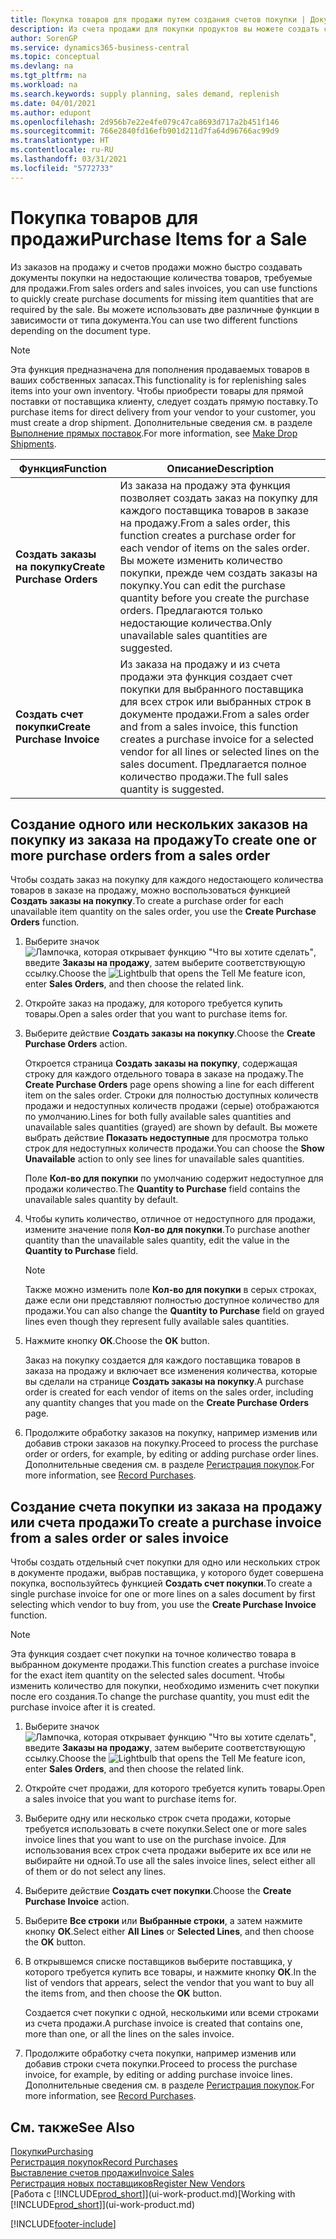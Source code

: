 ```yaml
---
title: Покупка товаров для продажи путем создания счетов покупки | Документация Майкрософт
description: Из счета продажи для покупки продуктов вы можете создать счет покупки для поставщика.
author: SorenGP
ms.service: dynamics365-business-central
ms.topic: conceptual
ms.devlang: na
ms.tgt_pltfrm: na
ms.workload: na
ms.search.keywords: supply planning, sales demand, replenish
ms.date: 04/01/2021
ms.author: edupont
ms.openlocfilehash: 2d956b7e22e4fe079c47ca8693d717a2b451f146
ms.sourcegitcommit: 766e2840fd16efb901d211d7fa64d96766ac99d9
ms.translationtype: HT
ms.contentlocale: ru-RU
ms.lasthandoff: 03/31/2021
ms.locfileid: "5772733"
---
```

# <a name="purchase-items-for-a-sale"></a><span data-ttu-id="cafb4-103">Покупка товаров для продажи</span><span class="sxs-lookup"><span data-stu-id="cafb4-103">Purchase Items for a Sale</span></span>
<span data-ttu-id="cafb4-104">Из заказов на продажу и счетов продажи можно быстро создавать документы покупки на недостающие количества товаров, требуемые для продажи.</span><span class="sxs-lookup"><span data-stu-id="cafb4-104">From sales orders and sales invoices, you can use functions to quickly create purchase documents for missing item quantities that are required by the sale.</span></span> <span data-ttu-id="cafb4-105">Вы можете использовать две различные функции в зависимости от типа документа.</span><span class="sxs-lookup"><span data-stu-id="cafb4-105">You can use two different functions depending on the document type.</span></span>

> [!Note]
> <span data-ttu-id="cafb4-106">Эта функция предназначена для пополнения продаваемых товаров в ваших собственных запасах.</span><span class="sxs-lookup"><span data-stu-id="cafb4-106">This functionality is for replenishing sales items into your own inventory.</span></span> <span data-ttu-id="cafb4-107">Чтобы приобрести товары для прямой поставки от поставщика клиенту, следует создать прямую поставку.</span><span class="sxs-lookup"><span data-stu-id="cafb4-107">To purchase items for direct delivery from your vendor to your customer, you must create a drop shipment.</span></span> <span data-ttu-id="cafb4-108">Дополнительные сведения см. в разделе [Выполнение прямых поставок](sales-how-drop-shipment.md).</span><span class="sxs-lookup"><span data-stu-id="cafb4-108">For more information, see [Make Drop Shipments](sales-how-drop-shipment.md).</span></span>   

|<span data-ttu-id="cafb4-109">Функция</span><span class="sxs-lookup"><span data-stu-id="cafb4-109">Function</span></span>|<span data-ttu-id="cafb4-110">Описание</span><span class="sxs-lookup"><span data-stu-id="cafb4-110">Description</span></span>|
|--------|-----------|
|<span data-ttu-id="cafb4-111">**Создать заказы на покупку**</span><span class="sxs-lookup"><span data-stu-id="cafb4-111">**Create Purchase Orders**</span></span>|<span data-ttu-id="cafb4-112">Из заказа на продажу эта функция позволяет создать заказ на покупку для каждого поставщика товаров в заказе на продажу.</span><span class="sxs-lookup"><span data-stu-id="cafb4-112">From a sales order, this function creates a purchase order for each vendor of items on the sales order.</span></span> <span data-ttu-id="cafb4-113">Вы можете изменить количество покупки, прежде чем создать заказы на покупку.</span><span class="sxs-lookup"><span data-stu-id="cafb4-113">You can edit the purchase quantity before you create the purchase orders.</span></span> <span data-ttu-id="cafb4-114">Предлагаются только недостающие количества.</span><span class="sxs-lookup"><span data-stu-id="cafb4-114">Only unavailable sales quantities are suggested.</span></span>
|<span data-ttu-id="cafb4-115">**Создать счет покупки**</span><span class="sxs-lookup"><span data-stu-id="cafb4-115">**Create Purchase Invoice**</span></span>|<span data-ttu-id="cafb4-116">Из заказа на продажу и из счета продажи эта функция создает счет покупки для выбранного поставщика для всех строк или выбранных строк в документе продажи.</span><span class="sxs-lookup"><span data-stu-id="cafb4-116">From a sales order and from a sales invoice, this function creates a purchase invoice for a selected vendor for all lines or selected lines on the sales document.</span></span> <span data-ttu-id="cafb4-117">Предлагается полное количество продажи.</span><span class="sxs-lookup"><span data-stu-id="cafb4-117">The full sales quantity is suggested.</span></span>|

## <a name="to-create-one-or-more-purchase-orders-from-a-sales-order"></a><span data-ttu-id="cafb4-118">Создание одного или нескольких заказов на покупку из заказа на продажу</span><span class="sxs-lookup"><span data-stu-id="cafb4-118">To create one or more purchase orders from a sales order</span></span>
<span data-ttu-id="cafb4-119">Чтобы создать заказ на покупку для каждого недостающего количества товаров в заказе на продажу, можно воспользоваться функцией **Создать заказы на покупку**.</span><span class="sxs-lookup"><span data-stu-id="cafb4-119">To create a purchase order for each unavailable item quantity on the sales order, you use the **Create Purchase Orders** function.</span></span>

1. <span data-ttu-id="cafb4-120">Выберите значок ![Лампочка, которая открывает функцию "Что вы хотите сделать"](media/ui-search/search_small.png "Что вы хотите сделать"), введите **Заказы на продажу**, затем выберите соответствующую ссылку.</span><span class="sxs-lookup"><span data-stu-id="cafb4-120">Choose the ![Lightbulb that opens the Tell Me feature](media/ui-search/search_small.png "Tell me what you want to do") icon, enter **Sales Orders**, and then choose the related link.</span></span>
2. <span data-ttu-id="cafb4-121">Откройте заказ на продажу, для которого требуется купить товары.</span><span class="sxs-lookup"><span data-stu-id="cafb4-121">Open a sales order that you want to purchase items for.</span></span>
3. <span data-ttu-id="cafb4-122">Выберите действие **Создать заказы на покупку**.</span><span class="sxs-lookup"><span data-stu-id="cafb4-122">Choose the **Create Purchase Orders** action.</span></span>

    <span data-ttu-id="cafb4-123">Откроется страница **Создать заказы на покупку**, содержащая строку для каждого отдельного товара в заказе на продажу.</span><span class="sxs-lookup"><span data-stu-id="cafb4-123">The **Create Purchase Orders** page opens showing a line for each different item on the sales order.</span></span> <span data-ttu-id="cafb4-124">Строки для полностью доступных количеств продажи и недоступных количеств продажи (серые) отображаются по умолчанию.</span><span class="sxs-lookup"><span data-stu-id="cafb4-124">Lines for both fully available sales quantities and unavailable sales quantities (grayed) are shown by default.</span></span> <span data-ttu-id="cafb4-125">Вы можете выбрать действие **Показать недоступные** для просмотра только строк для недоступных количеств продажи.</span><span class="sxs-lookup"><span data-stu-id="cafb4-125">You can choose the **Show Unavailable** action to only see lines for unavailable sales quantities.</span></span>

    <span data-ttu-id="cafb4-126">Поле **Кол-во для покупки** по умолчанию содержит недоступное для продажи количество.</span><span class="sxs-lookup"><span data-stu-id="cafb4-126">The **Quantity to Purchase** field contains the unavailable sales quantity by default.</span></span>
4. <span data-ttu-id="cafb4-127">Чтобы купить количество, отличное от недоступного для продажи, измените значение поля **Кол-во для покупки**.</span><span class="sxs-lookup"><span data-stu-id="cafb4-127">To purchase another quantity than the unavailable sales quantity, edit the value in the **Quantity to Purchase** field.</span></span>

    > [!NOTE]  
    >   <span data-ttu-id="cafb4-128">Также можно изменить поле **Кол-во для покупки** в серых строках, даже если они представляют полностью доступное количество для продажи.</span><span class="sxs-lookup"><span data-stu-id="cafb4-128">You can also change the **Quantity to Purchase** field on grayed lines even though they represent fully available sales quantities.</span></span>
5. <span data-ttu-id="cafb4-129">Нажмите кнопку **ОК**.</span><span class="sxs-lookup"><span data-stu-id="cafb4-129">Choose the **OK** button.</span></span>

    <span data-ttu-id="cafb4-130">Заказ на покупку создается для каждого поставщика товаров в заказа на продажу и включает все изменения количества, которые вы сделали на странице **Создать заказы на покупку**.</span><span class="sxs-lookup"><span data-stu-id="cafb4-130">A purchase order is created for each vendor of items on the sales order, including any quantity changes that you made on the **Create Purchase Orders** page.</span></span>
7. <span data-ttu-id="cafb4-131">Продолжите обработку заказов на покупку, например изменив или добавив строки заказов на покупку.</span><span class="sxs-lookup"><span data-stu-id="cafb4-131">Proceed to process the purchase order or orders, for example, by editing or adding purchase order lines.</span></span> <span data-ttu-id="cafb4-132">Дополнительные сведения см. в разделе [Регистрация покупок](purchasing-how-record-purchases.md).</span><span class="sxs-lookup"><span data-stu-id="cafb4-132">For more information, see [Record Purchases](purchasing-how-record-purchases.md).</span></span>


## <a name="to-create-a-purchase-invoice-from-a-sales-order-or-sales-invoice"></a><span data-ttu-id="cafb4-133">Создание счета покупки из заказа на продажу или счета продажи</span><span class="sxs-lookup"><span data-stu-id="cafb4-133">To create a purchase invoice from a sales order or sales invoice</span></span>
<span data-ttu-id="cafb4-134">Чтобы создать отдельный счет покупки для одно или нескольких строк в документе продажи, выбрав поставщика, у которого будет совершена покупка, воспользуйтесь функцией **Создать счет покупки**.</span><span class="sxs-lookup"><span data-stu-id="cafb4-134">To create a single purchase invoice for one or more lines on a sales document by first selecting which vendor to buy from, you use the **Create Purchase Invoice** function.</span></span>

> [!NOTE]  
>   <span data-ttu-id="cafb4-135">Эта функция создает счет покупки на точное количество товара в выбранном документе продажи.</span><span class="sxs-lookup"><span data-stu-id="cafb4-135">This function creates a purchase invoice for the exact item quantity on the selected sales document.</span></span> <span data-ttu-id="cafb4-136">Чтобы изменить количество для покупки, необходимо изменить счет покупки после его создания.</span><span class="sxs-lookup"><span data-stu-id="cafb4-136">To change the purchase quantity, you must edit the purchase invoice after it is created.</span></span>  

1. <span data-ttu-id="cafb4-137">Выберите значок ![Лампочка, которая открывает функцию "Что вы хотите сделать"](media/ui-search/search_small.png "Что вы хотите сделать"), введите **Заказы на продажу**, затем выберите соответствующую ссылку.</span><span class="sxs-lookup"><span data-stu-id="cafb4-137">Choose the ![Lightbulb that opens the Tell Me feature](media/ui-search/search_small.png "Tell me what you want to do") icon, enter **Sales Orders**, and then choose the related link.</span></span>
2. <span data-ttu-id="cafb4-138">Откройте счет продажи, для которого требуется купить товары.</span><span class="sxs-lookup"><span data-stu-id="cafb4-138">Open a sales invoice that you want to purchase items for.</span></span>
3. <span data-ttu-id="cafb4-139">Выберите одну или несколько строк счета продажи, которые требуется использовать в счете покупки.</span><span class="sxs-lookup"><span data-stu-id="cafb4-139">Select one or more sales invoice lines that you want to use on the purchase invoice.</span></span> <span data-ttu-id="cafb4-140">Для использования всех строк счета продажи выберите их все или не выбирайте ни одной.</span><span class="sxs-lookup"><span data-stu-id="cafb4-140">To use all the sales invoice lines, select either all of them or do not select any lines.</span></span>
4. <span data-ttu-id="cafb4-141">Выберите действие **Создать счет покупки**.</span><span class="sxs-lookup"><span data-stu-id="cafb4-141">Choose the **Create Purchase Invoice** action.</span></span>
5. <span data-ttu-id="cafb4-142">Выберите **Все строки** или **Выбранные строки**, а затем нажмите кнопку **ОК**.</span><span class="sxs-lookup"><span data-stu-id="cafb4-142">Select either **All Lines** or **Selected Lines**, and then choose the **OK** button.</span></span>  
6. <span data-ttu-id="cafb4-143">В открывшемся списке поставщиков выберите поставщика, у которого требуется купить все товары, и нажмите кнопку **ОК**.</span><span class="sxs-lookup"><span data-stu-id="cafb4-143">In the list of vendors that appears, select the vendor that you want to buy all the items from, and then choose the **OK** button.</span></span>

    <span data-ttu-id="cafb4-144">Создается счет покупки с одной, несколькими или всеми строками из счета продажи.</span><span class="sxs-lookup"><span data-stu-id="cafb4-144">A purchase invoice is created that contains one, more than one, or all the lines on the sales invoice.</span></span>
7. <span data-ttu-id="cafb4-145">Продолжите обработку счета покупки, например изменив или добавив строки счета покупки.</span><span class="sxs-lookup"><span data-stu-id="cafb4-145">Proceed to process the purchase invoice, for example, by editing or adding purchase invoice lines.</span></span> <span data-ttu-id="cafb4-146">Дополнительные сведения см. в разделе [Регистрация покупок](purchasing-how-record-purchases.md).</span><span class="sxs-lookup"><span data-stu-id="cafb4-146">For more information, see [Record Purchases](purchasing-how-record-purchases.md).</span></span>

## <a name="see-also"></a><span data-ttu-id="cafb4-147">См. также</span><span class="sxs-lookup"><span data-stu-id="cafb4-147">See Also</span></span>
[<span data-ttu-id="cafb4-148">Покупки</span><span class="sxs-lookup"><span data-stu-id="cafb4-148">Purchasing</span></span>](purchasing-manage-purchasing.md)  
[<span data-ttu-id="cafb4-149">Регистрация покупок</span><span class="sxs-lookup"><span data-stu-id="cafb4-149">Record Purchases</span></span>](purchasing-how-record-purchases.md)  
[<span data-ttu-id="cafb4-150">Выставление счетов продажи</span><span class="sxs-lookup"><span data-stu-id="cafb4-150">Invoice Sales</span></span>](sales-how-invoice-sales.md)  
[<span data-ttu-id="cafb4-151">Регистрация новых поставщиков</span><span class="sxs-lookup"><span data-stu-id="cafb4-151">Register New Vendors</span></span>](purchasing-how-register-new-vendors.md)  
<span data-ttu-id="cafb4-152">[Работа с [!INCLUDE[prod_short](includes/prod_short.md)]](ui-work-product.md)</span><span class="sxs-lookup"><span data-stu-id="cafb4-152">[Working with [!INCLUDE[prod_short](includes/prod_short.md)]](ui-work-product.md)</span></span>


[!INCLUDE[footer-include](includes/footer-banner.md)]